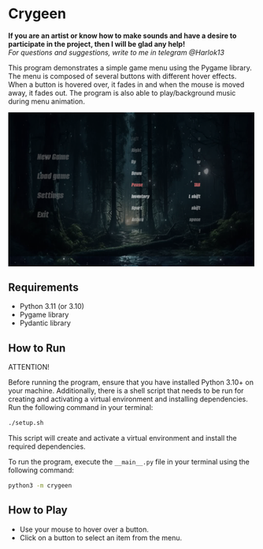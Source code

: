# Crygeen
**If you are an artist or know how to make sounds and have a desire to
participate in the project, then I will be glad any help!**\
*For questions and suggestions, write to me in telegram
@Harlok13*

This program demonstrates a simple game menu using the Pygame library.
The menu is composed of several buttons with different hover effects.
When a button is hovered over, it fades in and when the mouse is moved
away, it fades out. The program is also able to play/background music
during menu animation.

<img alt="settings.png" src="screenshots%2Fsettings.png" width="500" align="center"/>

## Requirements

- Python 3.11 (or 3.10)
- Pygame library
- Pydantic library

## How to Run

ATTENTION!

Before running the program, ensure that you have installed Python 3.10+ 
on your machine. Additionally, there is a shell script that needs to be
run for creating and activating a virtual environment and installing 
dependencies. Run the following command in your terminal:

```bash
./setup.sh
```

This script will create and activate a virtual environment and install the required 
dependencies.

To run the program, execute the `__main__.py` file in your terminal using the
following command:

```bash
python3 -m crygeen
```

## How to Play

- Use your mouse to hover over a button.
- Click on a button to select an item from the menu.

